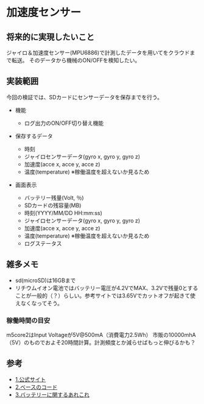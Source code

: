 # 加速度センサー
 
## 将来的に実現したいこと
ジャイロ＆加速度センサー(MPU6886)で計測したデータを用いてをクラウドまで転送。
そのデータから機械のON/OFFを検知したい。
 
## 実装範囲
今回の検証では、SDカードにセンサーデータを保存までを行う。
 
- 機能
    - ログ出力のON/OFF切り替え機能
 
- 保存するデータ
    - 時刻
    - ジャイロセンサーデータ(gyro x, gyro y, gyro z)
    - 加速度(acce x, acce y, acce z)
    - 温度(temperature) ※稼働温度を超えないか見るため
 
- 画面表示
    - バッテリー残量(Volt, ％)
    - SDカードの残容量(MB)
    - 時刻(YYYY/MM/DD HH:mm:ss)
    - ジャイロセンサーデータ(gyro x, gyro y, gyro z)
    - 加速度(acce x, acce y, acce z)
    - 温度(temperature) ※稼働温度を超えないか見るため
    - ログステータス
 
 
 
## 雑多メモ
- sd(microSD)は16GBまで
- リチウムイオン電池ではバッテリー電圧が4.2VでMAX、3.2Vで残量0とすることが一般的（？）らしい。参考サイトでは3.65Vでカットオフが起きて使えなくなってそう。
 
### 稼働時間の目安
m5core2はInput Voltageが5V@500mA（消費電力2.5Wh） 市販の10000mhA（5V）のものでおよそ20時間計算。計測頻度とか減らせばもっと伸びるかも？
 
## 参考
- [1.公式サイト](https://docs.m5stack.com/ja/core/core2)
- [2.ベースのコード](https://tomosoft.jp/design/?p=45288)
- [3.バッテリーに関するあれこれ](https://note.com/khe00716/n/n1eac1a9461e6)